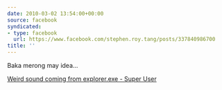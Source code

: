 ```yaml
---
date: 2010-03-02 13:54:00+00:00
source: facebook
syndicated:
- type: facebook
  url: https://www.facebook.com/stephen.roy.tang/posts/337840986700
title: ''
---
```


Baka merong may idea...

[Weird sound coming from explorer.exe - Super User](http://superuser.com/questions/115281/weird-sound-coming-from-explorer-exe)